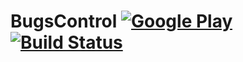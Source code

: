 # BugsControl  [![Google Play](http://developer.android.com/images/brand/en_generic_rgb_wo_45.png)](https://play.google.com/store/apps/details?id=jp.bugscontrol) [![Build Status](https://travis-ci.org/jonanp/BugsControl.svg?branch=master)](https://travis-ci.org/jonanp/BugsControl)
